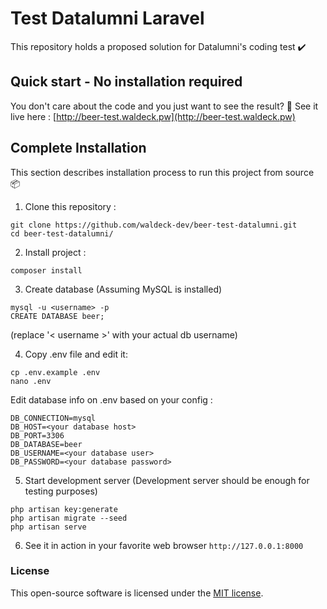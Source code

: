 # Test Datalumni Laravel
This repository holds a proposed solution for Datalumni's coding test :heavy_check_mark:

## Quick start - No installation required
You don't care about the code and you just want to see the result?
:star2: See it live here : [http://beer-test.waldeck.pw](http://beer-test.waldeck.pw)

## Complete Installation
This section describes installation process to run this project from source :package:
1. Clone this repository :
```
git clone https://github.com/waldeck-dev/beer-test-datalumni.git
cd beer-test-datalumni/
```

2. Install project :
```
composer install
```

3. Create database
(Assuming MySQL is installed)
```
mysql -u <username> -p
CREATE DATABASE beer;
```
(replace '< username >' with your actual db username)

4. Copy .env file and edit it:
```
cp .env.example .env
nano .env
```
Edit database info on .env based on your config :
```
DB_CONNECTION=mysql
DB_HOST=<your database host>
DB_PORT=3306
DB_DATABASE=beer
DB_USERNAME=<your database user>
DB_PASSWORD=<your database password>
```

5. Start development server
(Development server should be enough for testing purposes)
```
php artisan key:generate
php artisan migrate --seed
php artisan serve
```

6. See it in action in your favorite web browser
`http://127.0.0.1:8000`

### License
This open-source software is licensed under the [MIT license](https://opensource.org/licenses/MIT).
